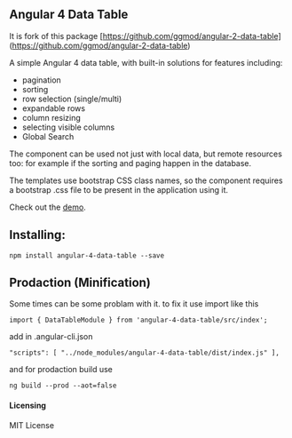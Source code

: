 ## Angular 4 Data Table

It is fork of this package [https://github.com/ggmod/angular-2-data-table] (https://github.com/ggmod/angular-2-data-table)

A simple Angular 4 data table, with built-in solutions for features including:

* pagination
* sorting
* row selection (single/multi)
* expandable rows
* column resizing
* selecting visible columns
* Global Search

The component can be used not just with local data, but remote resources too: for example if the sorting and paging happen in the database.

The templates use bootstrap CSS class names, so the component requires a bootstrap .css file to be present in the application using it.

Check out the [demo](https://ggmod.github.io/angular-2-data-table-demo).

## Installing:
`npm install angular-4-data-table --save`

## Prodaction (Minification)
Some times can be some problam with it. to fix it
use import like this

`import { DataTableModule } from 'angular-4-data-table/src/index';`

add in .angular-cli.json

`"scripts": [
        "../node_modules/angular-4-data-table/dist/index.js"
],`

and for prodaction build use

`ng build --prod --aot=false`
 
#### Licensing
MIT License
